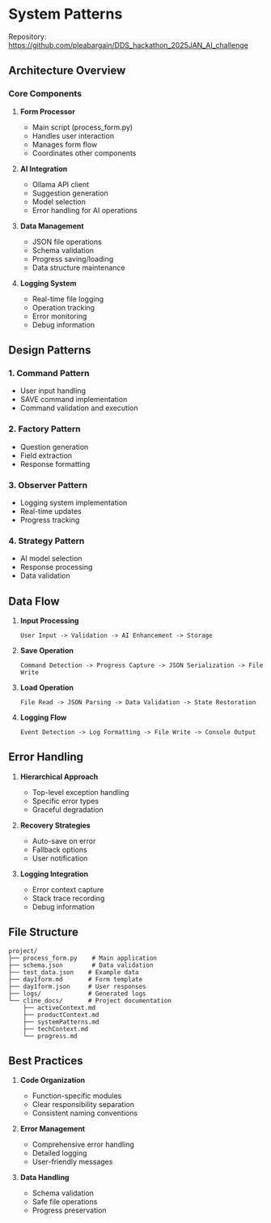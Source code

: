 # System Patterns

Repository: https://github.com/pleabargain/DDS_hackathon_2025JAN_AI_challenge

## Architecture Overview

### Core Components
1. **Form Processor**
   - Main script (process_form.py)
   - Handles user interaction
   - Manages form flow
   - Coordinates other components

2. **AI Integration**
   - Ollama API client
   - Suggestion generation
   - Model selection
   - Error handling for AI operations

3. **Data Management**
   - JSON file operations
   - Schema validation
   - Progress saving/loading
   - Data structure maintenance

4. **Logging System**
   - Real-time file logging
   - Operation tracking
   - Error monitoring
   - Debug information

## Design Patterns

### 1. Command Pattern
- User input handling
- SAVE command implementation
- Command validation and execution

### 2. Factory Pattern
- Question generation
- Field extraction
- Response formatting

### 3. Observer Pattern
- Logging system implementation
- Real-time updates
- Progress tracking

### 4. Strategy Pattern
- AI model selection
- Response processing
- Data validation

## Data Flow
1. **Input Processing**
   ```
   User Input -> Validation -> AI Enhancement -> Storage
   ```

2. **Save Operation**
   ```
   Command Detection -> Progress Capture -> JSON Serialization -> File Write
   ```

3. **Load Operation**
   ```
   File Read -> JSON Parsing -> Data Validation -> State Restoration
   ```

4. **Logging Flow**
   ```
   Event Detection -> Log Formatting -> File Write -> Console Output
   ```

## Error Handling
1. **Hierarchical Approach**
   - Top-level exception handling
   - Specific error types
   - Graceful degradation

2. **Recovery Strategies**
   - Auto-save on error
   - Fallback options
   - User notification

3. **Logging Integration**
   - Error context capture
   - Stack trace recording
   - Debug information

## File Structure
```
project/
├── process_form.py    # Main application
├── schema.json        # Data validation
├── test_data.json    # Example data
├── day1form.md       # Form template
├── day1form.json     # User responses
├── logs/             # Generated logs
└── cline_docs/       # Project documentation
    ├── activeContext.md
    ├── productContext.md
    ├── systemPatterns.md
    ├── techContext.md
    └── progress.md
```

## Best Practices
1. **Code Organization**
   - Function-specific modules
   - Clear responsibility separation
   - Consistent naming conventions

2. **Error Management**
   - Comprehensive error handling
   - Detailed logging
   - User-friendly messages

3. **Data Handling**
   - Schema validation
   - Safe file operations
   - Progress preservation

